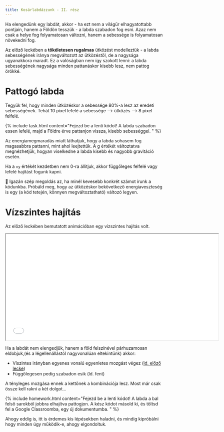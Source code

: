 ```yaml
---
title: Kosárlabdázzunk - II. rész
---
```


Ha elengedünk egy labdát, akkor - ha ezt nem a világűr elhagyatottabb pontjain, hanem a Földön tesszük - a labda szabadon fog esni. Azaz nem csak a helye fog folyamatosan változni, hanem a sebessége is folyamatosan növekedni fog.

Az előző leckében a **tökéletesen rugalmas** ütközést modelleztük - a labda sebességének iránya megváltozott az ütközéstől, de a nagysága ugyanakkora maradt. Ez a valóságban nem így szokott lenni: a labda sebességének nagysága minden pattanáskor kisebb lesz, nem pattog örökké.

# Pattogó labda

Tegyük fel, hogy minden ütközéskor a sebessége 80%-a lesz az eredeti sebességének. Tehát 10 pixel lefelé a sebessége --> ütközés --> 8 pixel felfelé.

{% include task.html content="Fejezd be a lenti kódot! A labda szabadon essen lefelé, majd a Földre érve pattanjon vissza, kisebb sebességgel. " %}

<script type="text/p5" data-p5-version="1.0.0" data-preview-width="250" data-height="750">

let y = 20; // A labda poziciója az y tengely mentén
let vy = 0; // A labda y irányú sebessége (kezdetben 0)
let g = 0.2; // A nehézségi gyorsulás

function setup() {
  createCanvas(200, 400);
}

function draw() {
  background("SkyBlue");
  // Rajzoljuk meg a földet y = 350-nél
  line(0,350,400,350);
  fill("DarkSlateGray");
  rect(0,350,200,50);

  // Növeljük meg a labda sebességét
  
  // Változtassuk meg a pozicióját a sebesség alapján
  
  // Ellenőrizzük, hogy nem ütközött-e a talajjal
  // ha igen, akkor a sebessége legyen az eddigi sebesség ellentetjének
  // 80 % - a (és tegyük vissza a talajra)
  
  //Rajzoljuk meg a labdát
  fill("OrangeRed");
  circle(100,y,20);
}

</script>

Az energiamegmaradás miatt láthatjuk, hogy a labda sohasem fog magasabbra pattanni, mint ahol leejtettük. A g értékét változtatva megnézhetjük, hogyan viselkedne a labda kisebb és nagyobb gravitáció esetén.

Ha a `vy` értékét kezdetben nem 0-ra állítjuk, akkor függőleges felfelé vagy lefelé hajítást fogunk kapni.

🌟 Igazán szép megoldás az, ha minél kevesebb konkrét számot írunk a kódunkba. Próbáld meg, hogy az ütközéskor bekövetkező energiaveszteség is egy (a kód tetején, könnyen megváltoztatható) változó legyen.

# Vízszintes hajítás

Az előző leckében bemutatott animációban egy vízszintes hajítás volt.

<iframe width="680" height="340" src="demos/bounce.html"></iframe>

Ha a labdát nem elengedjük, hanem a föld felszínével párhuzamosan eldobjuk,(és a légellenállástól nagyvonalúan eltekintünk) akkor:

- Víszintes irányban egyenes vonalú egyenletes mozgást végez ([ld. előző lecke](02-kosarlabda-I.html))
- Függőlegesen pedig szabadon esik (ld. fent)

A tényleges mozgása ennek a kettőnek a kombinációja lesz. Most már csak össze kell rakni a két dolgot...

{% include homework.html content="Fejezd be a lenti kódot! A labda a bal felső sarokból jobbra elhajítva pattogjon. A kész kódot másold ki, és töltsd fel a Google Classroomba, egy új dokumentumba. " %}

Ahogy eddig is, itt is érdemes kis lépésekben haladni, és mindig kipróbálni hogy minden úgy működik-e, ahogy elgondoltuk.

<script type="text/p5" data-p5-version="1.0.0" data-preview-width="400" data-height="950">
// Sok sikert ! ;)
let x = 20; // A labda poziciója az x tengely mentén
let y = 20; // A labda poziciója az y tengely mentén
let vx = 1; // A labda x irányú sebessége (jobbra megy)
let vy = 0; // A labda y irányú sebessége (kezdetben 0)
let g = 0.2; // A nehézségi gyorsulás

function setup() {
  createCanvas(400,400);
}

function draw() {
  background("SkyBlue");
  // Rajzoljuk meg a földet y = 350-nél
  line(0,350,400,350);
  fill("DarkSlateGray");
  rect(0,350,400,50);

  // Növeljük meg a labda y irányú sebességét:
  
  // Változtassuk meg az x és y pozicióját
  // a vx és a vy alapján:
  
  // Ellenőrizzük, hogy nem ütközött-e a talajjal
  // ha igen, akkor az y irányú sebessége legyen 
  // az eddigi sebesség ellentetjének 80 %-a
  // és tegyük vissza a talajra:
  
  // Ellenőrizzük, hogy nem ment-e ki a jobb szélen
  // Ha igen, tegyük vissza a bal felső sarokba
  // És állítsuk vissza vy-t 0-ra:
  
  //Rajzoljuk meg a labdát
  fill("OrangeRed");
  circle(x,y,20);
}

